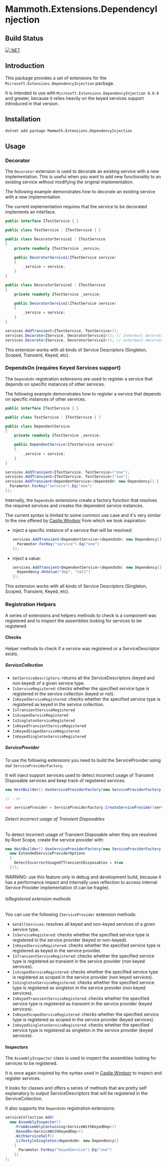 # Mammoth.Extensions.DependencyInjection

## Build Status

[![.NET](https://github.com/PrimordialCode/Mammoth.Extensions.DependencyInjection/actions/workflows/dotnet.yml/badge.svg)](https://github.com/PrimordialCode/Mammoth.Extensions.DependencyInjection/actions/workflows/dotnet.yml)

## Introduction

This package provides a set of extensions for the `Microsoft.Extensions.DependencyInjection` package.

It is intended to use with `Microsoft.Extensions.DependencyInjection 8.0.0` and greater, because it relies heavily on
the keyed services support introduced in that version.

## Installation

```bash
dotnet add package Mammoth.Extensions.DependencyInjection
```

## Usage

### Decorator

The `Decorator` extension is used to decorate an existing service with a new implementation. 
This is useful when you want to add new functionality to an existing service without modifying the original implementation.

The following example demonstrates how to decorate an existing service with a new implementation.

The current implementation requires that the service to be decorated implements an interface.

```csharp
public interface ITestService { }

public class TestService : ITestService { }

public class DecoratorService1 : ITestService
{
    private readonly ITestService _service;

    public DecoratorService1(ITestService service)
    {
        _service = service;
    }
}

public class DecoratorService2 : ITestService
{
    private readonly ITestService _service;

    public DecoratorService2(ITestService service)
    {
        _service = service;
    }
}
```

```csharp
services.AddTransient<ITestService, TestService>();
services.Decorate<IService, DecoratorService1>(); // innermost decorator
services.Decorate<IService, DecoratorService2>(); // outermost decorator
```

This extension works with all kinds of Service Descriptors (Singleton, Scoped, Transient, Keyed, etc).

### DependsOn (requires Keyed Services support)

The `DependsOn` registration extensions are used to register a service that depends on specific instances of other services.

The following example demonstrates how to register a service that depends on specific instances of other services.

```csharp
public interface ITestService { }

public class TestService : ITestService { }

public class DependentService
{
    private readonly ITestService _service;

    public DependentService(ITestService service)
    {
        _service = service;
    }
}
```

```csharp
services.AddTransient<ITestService, TestService>("one");
services.AddTransient<ITestService, TestService>("two");
services.AddTransient<DependentService>(dependsOn: new Dependency[] {
  Parameter.ForKey("service").Eq("one")
});
```

Internally, the `DependsOn` extensions create a factory function that resolves the required services and creates the dependent service instances.

The current syntax is limited to some common use case and it's very similar to the one offered by [Castle.Windsor](https://github.com/castleproject) from which we took inspiration:

- inject a specific instance of a service that will be resolved:

  ```csharp
  services.AddTransient<DependentService>(dependsOn: new Dependency[] {
    Parameter.ForKey("service").Eq("one")
  });
  ```

- inject a value:

  ```csharp
  services.AddTransient<DependentService>(dependsOn: new Dependency[] {
    Dependency.OnValue("dep", "val1")
  });
  ```

This extension works with all kinds of Service Descriptors (Singleton, Scoped, Transient, Keyed, etc).

### Registration Helpers

A series of extensions and helpers methods to check is a component was registered and to 
inspect the assemblies looking for services to be registered.

#### Checks

Helper methods to check if a service was registered or a ServiceDescriptor exists.

##### ServiceCollection

- `GetServiceDescriptors`: returns all the ServiceDescriptors (keyed and non keyed) of a given service type.
- `IsServiceRegistered`: checks whether the specified service type is registered in the service collection (keyed or not).
- `IsKeyedServiceRegistered`: checks whether the specified service type is registered as keyed in the service collection.
- `IsTransientServiceRegistered`
- `IsScopedServiceRegistered`
- `IsSingletonServiceRegistered`
- `IsKeyedTransientServiceRegistered`
- `IsKeyedScopedServiceRegistered`
- `IsKeyedSingletonServiceRegistered`

##### ServiceProvider

To use the following extensions you need to build the ServiceProvider using our `ServiceProviderFactory`.

It will inject support services used to detect incorrect usage of Transient Disposable services and keep track of registered services.

```csharp
new HostBuilder().UseServiceProviderFactory(new ServiceProviderFactory(new ExtendedServiceProviderOptions()));

// - or -

var serviceProvider = ServiceProviderFactory.CreateServiceProvider(serviceCollection, new ExtendedServiceProviderOptions());
```

###### Detect incorrect usage of Transient Disposables

To detect incorrect usage of Transient Disposable when they are resolved by Root Scope, create the service provider with:

```csharp
new HostBuilder().UseServiceProviderFactory(new ServiceProviderFactory(
  new ExtendedServiceProviderOptions 
  {
    DetectIncorrectUsageOfTransientDisposables = true 
  }));
```

WARNING: use this feature only in debug and development build, because it has a performance impact and internally uses reflection to 
access internal Service Provider implementation (it can be fragile).

###### IsRegistered extension methods

You can use the following `IServiceProvider` extension methods:

- `GetAllServices`: resolves all keyed and non-keyed services of a given service type.
- `IsServiceRegistered`: checks whether the specified service type is registered in the service provider (keyed or non-keyed).
- `IsKeyedServiceRegistered`: checks whether the specified service type is registered as keyed in the service provider.
- `IsTransientServiceRegistered`: checks whether the specified service type is registered as transient in the service provider (non keyed services).
- `IsScopedServiceRegistered`: checks whether the specified service type is registered as scoped in the service provider (non keyed services).
- `IsSingletonServiceRegistered`: checks whether the specified service type is registered as singleton in the service provider (non keyed services).
- `IsKeyedTransientServiceRegistered`: checks whether the specified service type is registered as transient in the service provider (keyed services).
- `IsKeyedScopedServiceRegistered`: checks whether the specified service type is registered as scoped in the service provider (keyed services).
- `IsKeyedSingletonServiceRegistered`: checks whether the specified service type is registered as singleton in the service provider (keyed services).

#### Inspectors

The `AssemblyInspector` class is used to inspect the assemblies looking for services to be registered.

It is once again inspired by the syntax used in [Castle.Windsor](https://github.com/castleproject) to inspect and register services.

It looks for classes and offers a series of methods that are pretty self explanatory to output ServiceDescriptors that
will be registered in the ServiceCollection.

It also supports the `DependsOn` registration extensions:

```csharp
serviceCollection.Add(
  new AssemblyInspector()
    .FromAssemblyContaining<ServiceWithKeyedDep>()
    .BasedOn<ServiceWithKeyedDep>()
    .WithServiceSelf()
    .LifestyleSingleton(dependsOn: new Dependency[]
    {
      Parameter.ForKey("keyedService").Eq("one")
    })
);
```